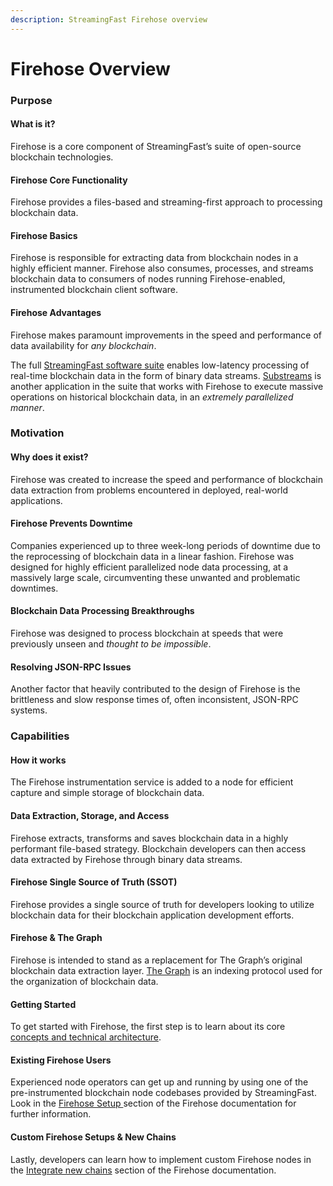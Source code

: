 ```yaml
---
description: StreamingFast Firehose overview
---
```


# Firehose Overview

### Purpose

#### What is it?

Firehose is a core component of StreamingFast’s suite of open-source blockchain technologies.

#### Firehose Core Functionality

Firehose provides a files-based and streaming-first approach to processing blockchain data.&#x20;

#### Firehose Basics

Firehose is responsible for extracting data from blockchain nodes in a highly efficient manner. Firehose also consumes, processes, and streams blockchain data to consumers of nodes running Firehose-enabled, instrumented blockchain client software.

#### Firehose Advantages

Firehose makes paramount improvements in the speed and performance of data availability for _any blockchain_.

The full [StreamingFast software suite](https://github.com/streamingfast) enables low-latency processing of real-time blockchain data in the form of binary data streams. [Substreams](https://substreams.streamingfast.io/) is another application in the suite that works with Firehose to execute massive operations on historical blockchain data, in an _extremely parallelized manner_.

### Motivation

#### Why does it exist?

Firehose was created to increase the speed and performance of blockchain data extraction from problems encountered in deployed, real-world applications.&#x20;

#### Firehose Prevents Downtime

Companies experienced up to three week-long periods of downtime due to the reprocessing of blockchain data in a linear fashion. Firehose was designed for highly efficient parallelized node data processing, at a massively large scale, circumventing these unwanted and problematic downtimes.

#### Blockchain Data Processing Breakthroughs

Firehose was designed to process blockchain at speeds that were previously unseen and _thought to be impossible_.&#x20;

#### Resolving JSON-RPC Issues

Another factor that heavily contributed to the design of Firehose is the brittleness and slow response times of, often inconsistent, JSON-RPC systems.

### Capabilities

#### How it works

The Firehose instrumentation service is added to a node for efficient capture and simple storage of blockchain data.&#x20;

#### Data Extraction, Storage, and Access

Firehose extracts, transforms and saves blockchain data in a highly performant file-based strategy. Blockchain developers can then access data extracted by Firehose through binary data streams.

#### Firehose Single Source of Truth (SSOT)

Firehose provides a single source of truth for developers looking to utilize blockchain data for their blockchain application development efforts.

#### Firehose & The Graph

Firehose is intended to stand as a replacement for The Graph’s original blockchain data extraction layer. [The Graph](https://thegraph.com/) is an indexing protocol used for the organization of blockchain data.

#### Getting Started

To get started with Firehose, the first step is to learn about its core [concepts and technical architecture](broken-reference).&#x20;

#### Existing Firehose Users

Experienced node operators can get up and running by using one of the pre-instrumented blockchain node codebases provided by StreamingFast. Look in the [Firehose Setup ](broken-reference)section of the Firehose documentation for further information.

#### Custom Firehose Setups & New Chains

Lastly, developers can learn how to implement custom Firehose nodes in the [Integrate new chains](../integrate-new-chains/new-blockchains.md) section of the Firehose documentation.
